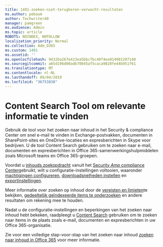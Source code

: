 ```yaml
---
title: 1491-zoeken-niet-terugkeren-verwacht-resultaten
ms.author: pebaum
author: Techwriter40
manager: pamgreen
ms.audience: Admin
ms.topic: article
ROBOTS: NOINDEX, NOFOLLOW
localization_priority: Normal
ms.collection: Adm_O365
ms.custom: 1491
ms.assetid: ''
ms.openlocfilehash: 9432ba267e423ea5bbcfbc40f4ea914901207140
ms.sourcegitcommit: a65d196d00adb70045af5caca9828fe44b951f61
ms.translationtype: MT
ms.contentlocale: nl-NL
ms.lasthandoff: 09/04/2019
ms.locfileid: "36753838"
---
```

# <a name="content-search-tool-to-find-relevant-info"></a>Content Search Tool om relevante informatie te vinden

Gebruik de tool voor het zoeken naar inhoud in het Security & compliance Center om snel e-mail te vinden in Exchange-postvakken, documenten in SharePoint-sites en OneDrive-locaties en expresberichten in Skype voor bedrijven. U de tool Content Search gebruiken om te zoeken naar e-mail, documenten en expresberichten in Office 365-samenwerkingshulpmiddelen zoals Microsoft teams en Office 365-groepen.


Voordat u [inhouds zoekopdracht](https://sip.protection.office.com/contentsearchbeta?ContentOnly=1) vanuit het [Security _Amp_ compliance Center](https://sip.protection.office.com/homepage)gebruikt, wilt u configuratie-instellingen voltooien, waaronder [machtigingen configureren](https://docs.microsoft.com/office365/securitycompliance/permissions-filtering-for-content-search), [downloadsnelheden instellen](https://docs.microsoft.com/office365/securitycompliance/increase-download-speeds-when-exporting-ediscovery-results) en [exportinstellingen](https://docs.microsoft.com/office365/securitycompliance/disable-reports-when-you-export-content-search-results).

Meer informatie over zoeken op inhoud door de [vereisten en limieten](https://docs.microsoft.com/office365/securitycompliance/limits-for-content-search)te bekijken, [gedeeltelijk geïndexeerde items te onderzoeken](https://docs.microsoft.com/office365/securitycompliance/investigating-partially-indexed-items-in-ediscovery) en andere resultaten om rekening mee te houden.

Nadat u de configuratie-instellingen en beperkingen van het zoeken naar inhoud hebt bekeken, raadpleegt u [Content Search</a> gebruiken om te zoeken naar items in de plaats zoals e-mail, documenten en expresberichten in uw Office 365-organisatie](https://docs.microsoft.com/office365/securitycompliance/content-search).

Zie voor een volledige stap-voor-stap van het zoeken naar inhoud [zoeken naar inhoud in Office 365](https://docs.microsoft.com/office365/securitycompliance/search-for-content) voor meer informatie.
